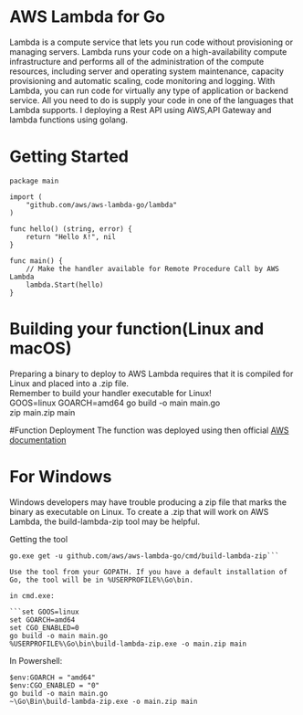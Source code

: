 # AWS Lambda for Go

Lambda is a compute service that lets you run code without provisioning or managing servers. Lambda runs your code on a high-availability compute infrastructure and performs all of the administration of the compute resources, including server and operating system maintenance, capacity provisioning and automatic scaling, code monitoring and logging. With Lambda, you can run code for virtually any type of application or backend service. All you need to do is supply your code in one of the languages that Lambda supports.
I deploying a Rest API using AWS,API Gateway and lambda functions using golang.

# Getting Started
```// main.go
package main

import (
	"github.com/aws/aws-lambda-go/lambda" 
)

func hello() (string, error) {
	return "Hello ƛ!", nil
}

func main() {
	// Make the handler available for Remote Procedure Call by AWS Lambda
	lambda.Start(hello)
}
```

# Building your function(Linux and macOS)
Preparing a binary to deploy to AWS Lambda requires that it is compiled for Linux and placed into a .zip file.<br>
Remember to build your handler executable for Linux!<br>
GOOS=linux GOARCH=amd64 go build -o main main.go<br>
zip main.zip main<br>

#Function Deployment
The function was deployed using then official [AWS documentation](https://docs.aws.amazon.com/lambda/latest/dg/deploying-lambda-apps.html)

# For Windows
Windows developers may have trouble producing a zip file that marks the binary as executable on Linux. To create a .zip that will work on AWS Lambda, the build-lambda-zip tool may be helpful.

Getting the tool

```set GO111MODULE=on
go.exe get -u github.com/aws/aws-lambda-go/cmd/build-lambda-zip```

Use the tool from your GOPATH. If you have a default installation of Go, the tool will be in %USERPROFILE%\Go\bin.

in cmd.exe:

```set GOOS=linux
set GOARCH=amd64
set CGO_ENABLED=0
go build -o main main.go
%USERPROFILE%\Go\bin\build-lambda-zip.exe -o main.zip main
```
In Powershell:
```$env:GOOS = "linux"
$env:GOARCH = "amd64"
$env:CGO_ENABLED = "0"
go build -o main main.go
~\Go\Bin\build-lambda-zip.exe -o main.zip main
```




